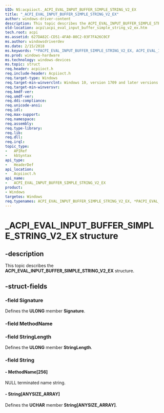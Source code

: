 ```yaml
---
UID: NS:acpiioct._ACPI_EVAL_INPUT_BUFFER_SIMPLE_STRING_V2_EX
title: "_ACPI_EVAL_INPUT_BUFFER_SIMPLE_STRING_V2_EX"
author: windows-driver-content
description: This topic describes the ACPI_EVAL_INPUT_BUFFER_SIMPLE_STRING_V2_EX structure.
old-location: acpi\acpi_eval_input_buffer_simple_string_v2_ex.htm
tech.root: acpi
ms.assetid: 627DA82C-CD51-4FA0-80C2-03F7FA26C0CF
ms.author: windowsdriverdev
ms.date: 2/15/2018
ms.keywords: "*PACPI_EVAL_INPUT_BUFFER_SIMPLE_STRING_V2_EX, ACPI_EVAL_INPUT_BUFFER_SIMPLE_STRING_V2_EX, ACPI_EVAL_INPUT_BUFFER_SIMPLE_STRING_V2_EX structure [ACPI Devices], PACPI_EVAL_INPUT_BUFFER_SIMPLE_STRING_V2_EX, PACPI_EVAL_INPUT_BUFFER_SIMPLE_STRING_V2_EX structure pointer [ACPI Devices], _ACPI_EVAL_INPUT_BUFFER_SIMPLE_STRING_V2_EX, acpi.acpi_eval_input_buffer_simple_string_v2_ex, acpiioct/ACPI_EVAL_INPUT_BUFFER_SIMPLE_STRING_V2_EX, acpiioct/PACPI_EVAL_INPUT_BUFFER_SIMPLE_STRING_V2_EX"
ms.prod: windows-hardware
ms.technology: windows-devices
ms.topic: struct
req.header: acpiioct.h
req.include-header: Acpiioct.h
req.target-type: Windows
req.target-min-winverclnt: Windows 10, version 1709 and later versions.
req.target-min-winversvr: 
req.kmdf-ver: 
req.umdf-ver: 
req.ddi-compliance: 
req.unicode-ansi: 
req.idl: 
req.max-support: 
req.namespace: 
req.assembly: 
req.type-library: 
req.lib: 
req.dll: 
req.irql: 
topic_type:
-	APIRef
-	kbSyntax
api_type:
-	HeaderDef
api_location:
-	Acpiioct.h
api_name:
-	ACPI_EVAL_INPUT_BUFFER_SIMPLE_STRING_V2_EX
product:
- Windows
targetos: Windows
req.typenames: ACPI_EVAL_INPUT_BUFFER_SIMPLE_STRING_V2_EX, *PACPI_EVAL_INPUT_BUFFER_SIMPLE_STRING_V2_EX
---
```


# _ACPI_EVAL_INPUT_BUFFER_SIMPLE_STRING_V2_EX structure


## -description


This topic describes the  <b>ACPI_EVAL_INPUT_BUFFER_SIMPLE_STRING_V2_EX</b> structure.


## -struct-fields




### -field Signature

Defines the <b>ULONG</b> member <b>Signature</b>.


### -field MethodName

 


### -field StringLength

Defines the <b>ULONG</b> member <b>StringLength</b>.


### -field String

 




#### - MethodName[256]

NULL terminated name string.


#### - String[ANYSIZE_ARRAY]

Defines the <b>UCHAR</b> member <b>String[ANYSIZE_ARRAY]</b>.

